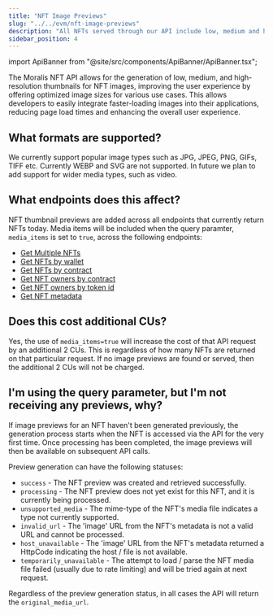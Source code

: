 ```yaml
---
title: "NFT Image Previews"
slug: "../../evm/nft-image-previews"
description: "All NFTs served through our API include low, medium and high resolution images. Read more about how it works here."
sidebar_position: 4
---
```


import ApiBanner from "@site/src/components/ApiBanner/ApiBanner.tsx";

<ApiBanner />

The Moralis NFT API allows for the generation of low, medium, and high-resolution thumbnails for NFT images, improving the user experience by offering optimized image sizes for various use cases. This allows developers to easily integrate faster-loading images into their applications, reducing page load times and enhancing the overall user experience.

## What formats are supported?
We currently support popular image types such as JPG, JPEG, PNG, GIFs, TIFF etc. Currently WEBP and SVG are not supported. In future we plan to add support for wider media types, such as video.

## What endpoints does this affect?
NFT thumbnail previews are added across all endpoints that currently return NFTs today. Media items will be included when the query paramter, `media_items` is set to `true`, across the following endpoints:

* [Get Multiple NFTs](/web3-data-api/evm/reference/get-multiple-nfts)
* [Get NFTs by wallet](/web3-data-api/evm/reference/get-wallet-nfts)
* [Get NFTs by contract](/web3-data-api/evm/reference/get-contract-nfts)
* [Get NFT owners by contract](/web3-data-api/evm/reference/get-nft-owners)
* [Get NFT owners by token id](/web3-data-api/evm/reference/get-nft-token-id-owners)
* [Get NFT metadata](/web3-data-api/evm/reference/get-nft-metadata)

## Does this cost additional CUs?
Yes, the use of `media_items=true` will increase the cost of that API request by an additional 2 CUs. This is regardless of how many NFTs are returned on that particular request. If no image previews are found or served, then the additional 2 CUs will not be charged.


## I'm using the query parameter, but I'm not receiving any previews, why?
If image previews for an NFT haven't been generated previously, the generation process starts when the NFT is accessed via the API for the very first time. Once processing has been completed, the image previews will then be available on subsequent API calls.

Preview generation can have the following statuses:
- `success` - The NFT preview was created and retrieved successfully.
- `processing` - The NFT preview does not yet exist for this NFT, and it is currently being processed.
- `unsupported_media` - The mime-type of the NFT's media file indicates a type not currently supported.
- `invalid_url` - The 'image' URL from the NFT's metadata is not a valid URL and cannot be processed.
- `host_unavailable` - The 'image' URL from the NFT's metadata returned a HttpCode indicating the host / file is not available.
- `temporarily_unavailable` - The attempt to load / parse the NFT media file failed (usually due to rate limiting) and will be tried again at next request.

Regardless of the preview generation status, in all cases the API will return the `original_media_url`.
